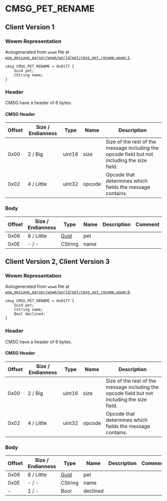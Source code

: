 # CMSG_PET_RENAME

## Client Version 1

### Wowm Representation

Autogenerated from `wowm` file at [`wow_message_parser/wowm/world/pet/cmsg_pet_rename.wowm:1`](https://github.com/gtker/wow_messages/tree/main/wow_message_parser/wowm/world/pet/cmsg_pet_rename.wowm#L1).
```rust,ignore
cmsg CMSG_PET_RENAME = 0x0177 {
    Guid pet;
    CString name;
}
```
### Header

CMSG have a header of 6 bytes.

#### CMSG Header

| Offset | Size / Endianness | Type   | Name   | Description |
| ------ | ----------------- | ------ | ------ | ----------- |
| 0x00   | 2 / Big           | uint16 | size   | Size of the rest of the message including the opcode field but not including the size field.|
| 0x02   | 4 / Little        | uint32 | opcode | Opcode that determines which fields the message contains.|

### Body

| Offset | Size / Endianness | Type | Name | Description | Comment |
| ------ | ----------------- | ---- | ---- | ----------- | ------- |
| 0x06 | 8 / Little | [Guid](../types/packed-guid.md) | pet |  |  |
| 0x0E | - / - | CString | name |  |  |

## Client Version 2, Client Version 3

### Wowm Representation

Autogenerated from `wowm` file at [`wow_message_parser/wowm/world/pet/cmsg_pet_rename.wowm:8`](https://github.com/gtker/wow_messages/tree/main/wow_message_parser/wowm/world/pet/cmsg_pet_rename.wowm#L8).
```rust,ignore
cmsg CMSG_PET_RENAME = 0x0177 {
    Guid pet;
    CString name;
    Bool declined;
}
```
### Header

CMSG have a header of 6 bytes.

#### CMSG Header

| Offset | Size / Endianness | Type   | Name   | Description |
| ------ | ----------------- | ------ | ------ | ----------- |
| 0x00   | 2 / Big           | uint16 | size   | Size of the rest of the message including the opcode field but not including the size field.|
| 0x02   | 4 / Little        | uint32 | opcode | Opcode that determines which fields the message contains.|

### Body

| Offset | Size / Endianness | Type | Name | Description | Comment |
| ------ | ----------------- | ---- | ---- | ----------- | ------- |
| 0x06 | 8 / Little | [Guid](../types/packed-guid.md) | pet |  |  |
| 0x0E | - / - | CString | name |  |  |
| - | 1 / - | Bool | declined |  |  |

